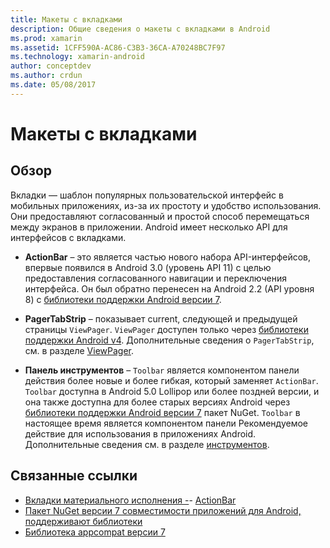 ```yaml
---
title: Макеты с вкладками
description: Общие сведения о макеты с вкладками в Android
ms.prod: xamarin
ms.assetid: 1CFF590A-AC86-C3B3-36CA-A70248BC7F97
ms.technology: xamarin-android
author: conceptdev
ms.author: crdun
ms.date: 05/08/2017
---
```


# <a name="tabbed-layouts"></a>Макеты с вкладками


## <a name="overview"></a>Обзор

Вкладки — шаблон популярных пользовательской интерфейс в мобильных приложениях, из-за их простоту и удобство использования. Они предоставляют согласованный и простой способ перемещаться между экранов в приложении. Android имеет несколько API для интерфейсов с вкладками. 

-   **ActionBar** &ndash; это является частью нового набора API-интерфейсов, впервые появился в Android 3.0 (уровень API 11) с целью предоставления согласованного навигации и переключения интерфейса. Он был обратно перенесен на Android 2.2 (API уровня 8) с [библиотеки поддержки Android версии 7](https://www.nuget.org/packages/Xamarin.Android.Support.v7.AppCompat/). 

-   **PagerTabStrip** &ndash; показывает current, следующей и предыдущей страницы `ViewPager`. `ViewPager` доступен только через [библиотеки поддержки Android v4](https://www.nuget.org/packages/Xamarin.Android.Support.v4/).
     Дополнительные сведения о `PagerTabStrip`, см. в разделе [ViewPager](~/android/user-interface/controls/view-pager/index.md).

-   **Панель инструментов** &ndash; `Toolbar` является компонентом панели действия более новые и более гибкая, который заменяет `ActionBar`. `Toolbar` доступна в Android 5.0 Lollipop или более поздней версии, и она также доступна для более старых версиях Android через [библиотеки поддержки Android версии 7](https://www.nuget.org/packages/Xamarin.Android.Support.v7.AppCompat/) пакет NuGet. 
    `Toolbar` в настоящее время является компонентом панели Рекомендуемое действие для использования в приложениях Android.
    Дополнительные сведения см. в разделе [инструментов](~/android/user-interface/controls/tool-bar/index.md). 



## <a name="related-links"></a>Связанные ссылки

- [Вкладки материального исполнения -](https://material.io/guidelines/components/tabs.html)- [ActionBar](https://developer.android.com/guide/topics/ui/actionbar.html)
- [Пакет NuGet версии 7 совместимости приложений для Android, поддерживают библиотеки](https://www.nuget.org/packages/Xamarin.Android.Support.v7.AppCompat/)
- [Библиотека appcompat версии 7](https://developer.android.com/tools/support-library/features.html#v7-appcompat)
